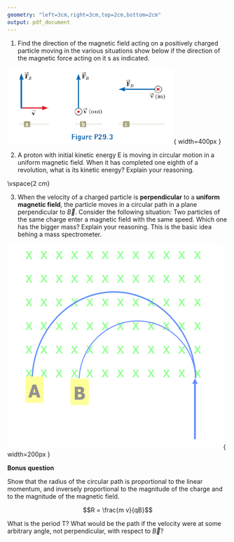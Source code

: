 ```yaml
---
geometry: "left=3cm,right=3cm,top=2cm,bottom=2cm"
output: pdf_document
---
```


1) Find the direction of the magnetic field acting on a positively charged particle moving in the various situations show below if the direction of the magnetic force acting on it s as indicated. 

![](./ch29e3.png){ width=400px }



2) A proton with initial kinetic energy E is moving in circular motion in a uniform magnetic field. When it has completed one eighth of a revolution, what is its kinetic energy? Explain your reasoning. 

\vspace{2 cm}


3) When the velocity of a charged particle is **perpendicular** to a **uniform magnetic field**, the particle moves in a circular path in a plane perpendicular to $\vec B$. Consider the following situation: Two particles of the same charge enter a magnetic field with the same speed. Which one has the bigger mass? Explain your reasoning. This is the basic idea behing a mass spectrometer. 

![](./circ.png){ width=200px }



**Bonus question**

Show that the radius of the circular path is proportional to the linear momentum, and inversely proportional to the magnitude of the charge and to the magnitude of the magnetic field. 

$$R = \frac{m v}{qB}$$

What is the period T? What would be the path if the velocity were at some arbitrary angle, not perpendicular, with respect to $\vec B$?
